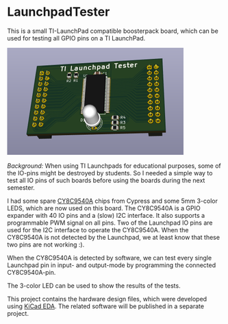 # LaunchpadTester
This is a small TI-LaunchPad compatible boosterpack board,
which can be used for testing all GPIO pins on a TI LaunchPad.

![LaunchpadTester as 3D model](pictures/LaunchpadTester.png)

_Background:_ When using TI Launchpads for educational purposes,
some of the IO-pins might be destroyed by students. So I needed
a simple way to test all IO pins of such boards before using
the boards during the next semester.

I had some spare [CY8C9540A](http://www.cypress.com/file/37971/download)
chips from Cypress and some 5mm 3-color LEDS, which are now used on
this board. The CY8C9540A is a GPIO expander with 40 IO pins and a
(slow) I2C interface. It also supports a programmable PWM signal on
all pins. Two of the Launchpad IO pins are used for the I2C interface
to operate the CY8C9540A. When the CY8C9540A is not detected by the
Launchpad, we at least know that these two pins are not working :).

When the CY8C9540A is detected by software, we can test every single
Launchpad pin in input- and output-mode by programming the connected
CY8C9540A-pin.

The 3-color LED can be used to show the results of the tests.

This project contains the hardware design files, which were developed
using [KiCad EDA](http://kicad-pcb.org/). The related software will be
published in a separate project.
